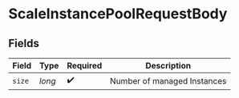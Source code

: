 # ScaleInstancePoolRequestBody


## Fields

| Field                       | Type                        | Required                    | Description                 |
| --------------------------- | --------------------------- | --------------------------- | --------------------------- |
| `size`                      | *long*                      | :heavy_check_mark:          | Number of managed Instances |